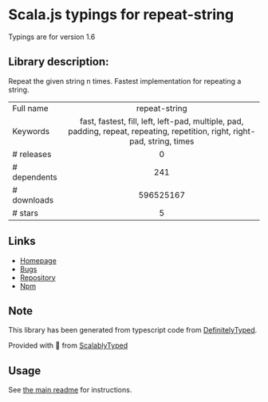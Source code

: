 
# Scala.js typings for repeat-string

Typings are for version 1.6

## Library description:
Repeat the given string n times. Fastest implementation for repeating a string.

|                    |                 |
| ------------------ | :-------------: |
| Full name          | repeat-string |
| Keywords           | fast, fastest, fill, left, left-pad, multiple, pad, padding, repeat, repeating, repetition, right, right-pad, string, times |
| # releases         | 0 |
| # dependents       | 241 |
| # downloads        | 596525167 |
| # stars            | 5 |

## Links
- [Homepage](https://github.com/jonschlinkert/repeat-string)
- [Bugs](https://github.com/jonschlinkert/repeat-string/issues)
- [Repository](https://github.com/jonschlinkert/repeat-string)
- [Npm](https://www.npmjs.com/package/repeat-string)
    


## Note
This library has been generated from typescript code from [DefinitelyTyped](https://definitelytyped.org).

Provided with :purple_heart: from [ScalablyTyped](https://github.com/oyvindberg/ScalablyTyped)

## Usage
See [the main readme](../../readme.md) for instructions.


